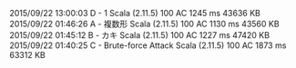 2015/09/22 13:00:03 D - 1 Scala (2.11.5)  100 AC  1245 ms 43636 KB
2015/09/22 01:46:26 A - 複数形 Scala (2.11.5)  100 AC  1130 ms 43560 KB
2015/09/22 01:45:12 B - カキ  Scala (2.11.5)  100 AC  1227 ms 47420 KB
2015/09/22 01:40:25 C - Brute-force Attack  Scala (2.11.5)  100 AC  1873 ms 63312 KB